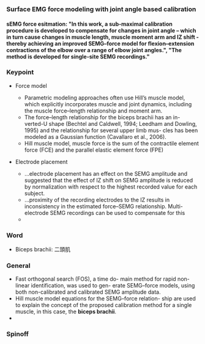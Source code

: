 ### Surface EMG force modeling with joint angle based calibration

#### sEMG force esitmation: "In this work, a sub-maximal calibration procedure is developed to compensate for changes in joint angle – which in turn cause changes in muscle length, muscle moment arm and IZ shift - thereby achieving an improved SEMG–force model for flexion–extension contractions of the elbow over a range of elbow joint angles.", "The method is developed for single-site SEMG recordings."

### Keypoint 
* Force model
    * Parametric modeling approaches often use Hill’s muscle model, which explicitly incorporates muscle and joint dynamics, including the muscle force–length relationship and moment arm.
    * The force–length relationship for the biceps brachii has an in- verted-U shape (Bechtel and Caldwell, 1994; Leedham and Dowling, 1995) and the relationship for several upper limb mus- cles has been modeled as a Gaussian function (Cavallaro et al., 2006).
    * Hill muscle model, muscle force is the sum of the contractile element force (FCE) and the parallel elastic element force (FPE) 
    
* Electrode placement
    * ...electrode placement has an effect on the SEMG amplitude and suggested that the effect of IZ shift on SEMG amplitude is reduced by normalization with respect to the highest recorded value for each subject.
    * ...proximity of the recording electrodes to the IZ results in inconsistency in the estimated force–SEMG relationship. Multi- electrode SEMG recordings can be used to compensate for this
    * 

### Word
* Biceps brachii: 二頭肌

### General
* Fast orthogonal search (FOS), a time do- main method for rapid non-linear identification, was used to gen- erate SEMG–force models, using both non-calibrated and calibrated SEMG amplitude data. 
* Hill muscle model equations for the SEMG–force relation- ship are used to explain the concept of the proposed calibration method for a single muscle, in this case, the **biceps brachii**.
* 
### Spinoff